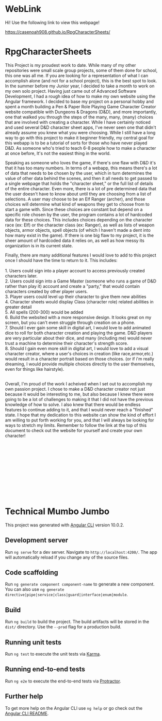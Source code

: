 # WebLink
Hi! Use the following link to view this webpage!

  https://casenoah908.github.io/RpgCharacterSheets/

# RpgCharacterSheets
  This Project is my proudest work to date. While many of my other repositories were small scale group projects, some of them done for school, this one was all me. If you are looking for a representation of what I can accomplish alone (and not for a school project), this is the best spot to look. In the summer before my Junior year, I decided to take a month to work on my own solo project. Having just came out of Advanced Software Development, I had a rough idea of how to make my own website using the Angular framework. I decided to base my project on a personal hobby and spent a month building a Pen & Paper Role Playing Game Character Creator website compatible with Dungeons & Dragons (D&D), and more importantly, one that walked you through the steps of the many, many, (many) choices that are involved with creating a character. While I have certainly noticed and used several D&D character sheet apps, I've never seen one that didn't already assume you knew what you were choosing. While I still have a long way to go with this project to make it beginner friendly, my central goal for this webapp is to be a tutorial of sorts for those who have never played D&D. As someone who's tried to teach 6-8 people how to make a character at once before, It's not the easiest thing in the world. 
  
  Speaking as someone who loves the game, if there's one flaw with D&D it's that it has too many numbers. In terms of a webapp, this means there's a lot of data that needs to be chosen by the user, which in turn determines the value of other data behind the scenes, and then it all needs to get passed to a single webpage that holds the "character sheet," or the full list of details of the entire character. Even more, there is a lot of pre determined data that the user doesn't have to know about until they are choosing from a list of selections. A user may choose to be an Elf Ranger (archer), and those choices will determine what kind of weapons they get to choose from to start a game with. Since these choices are constant but depend on a specific role chosen by the user, the program contains a lot of hardcoded data for these choices. This includes choices depending on the character race (ex: Elf) or the character class (ex: Ranger), as well as lists of weapon objects, armor objects, spell objects (of which I haven't made a dent into how many exist in the game). If there is one big flaw to my project, it is the sheer amount of hardcoded data it relies on, as well as how messy its organization is in its current state. 
 
 Finally, there are many additional features I would love to add to this project once I should have the time to return to it. This includes:<br/><br/>
    1. Users could sign into a player account to access previously created characters later.<br/>
    2. Users could sign into a Game Master (someone who runs a game of D&D rather than play it) account and create a "party," that would contain characters created by other              player users.<br/>
    3. Player users could level up their character to give them new abilities<br/>
    4. Character sheets would display Class (character role) related abilities in greater detail<br/>
    5. All spells (200-300) would be added<br/>
    6. Build the websited with a more responsive design. It looks great on my screen, but you can't even struggle through creation on a phone.<br/>
    7. Should I ever gain some skill in digital art, I would love to add animated dice to roll for both character creation and playing the game. D&D players are very particular          about their dice, and many (including me) would never trust a machine to determine their character's strength score.<br/>
    8. Should I gain even more skill in digital art, I would love to add a visual character creator, where a user's choices in creation (like race,armor,etc.) would result in a          character portrait based on those choices. (or if i'm really dreaming, I would provide multiple choices directly to the user themselves, even for things like                    hairstyle).<br/><br/>
    
  Overall, I'm proud of the work I acheived when I set out to accomplish my own passion project. I chose to make a D&D character creator not just because it would be interesting to me, but also because I knew there were going to be a lot of challenges to making it that I did not have the previous knowledge of how to solve. I also knew that there would be endless features to continue adding to it, and that I would never reach a "finished" state. I hope that my dedication to this website can show the kind of effort I am willing to put forth working for you, and that I will always be looking for ways to stretch my limits. Remember to follow the link at the top of this document to check out the website for yourself and create your own character!



<br/><br/><br/><br/><br/><br/><br/><br/><br/><br/>

# Technical Mumbo Jumbo

This project was generated with [Angular CLI](https://github.com/angular/angular-cli) version 10.0.2.

## Development server

Run `ng serve` for a dev server. Navigate to `http://localhost:4200/`. The app will automatically reload if you change any of the source files.

## Code scaffolding

Run `ng generate component component-name` to generate a new component. You can also use `ng generate directive|pipe|service|class|guard|interface|enum|module`.

## Build

Run `ng build` to build the project. The build artifacts will be stored in the `dist/` directory. Use the `--prod` flag for a production build.

## Running unit tests

Run `ng test` to execute the unit tests via [Karma](https://karma-runner.github.io).

## Running end-to-end tests

Run `ng e2e` to execute the end-to-end tests via [Protractor](http://www.protractortest.org/).

## Further help

To get more help on the Angular CLI use `ng help` or go check out the [Angular CLI README](https://github.com/angular/angular-cli/blob/master/README.md).
